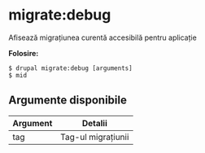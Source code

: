 # migrate:debug
Afisează migrațiunea curentă accesibilă pentru aplicație

**Folosire:**
```
$ drupal migrate:debug [arguments]
$ mid  
```

## Argumente disponibile
Argument | Detalii
---------|-------------
tag | Tag-ul migrațiunii
